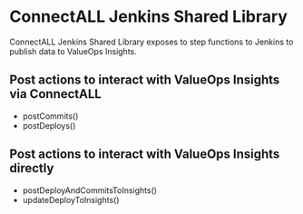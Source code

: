 # ConnectALL Jenkins Shared Library

ConnectALL Jenkins Shared Library exposes to step functions to Jenkins to publish data to ValueOps Insights. 

## Post actions to interact with ValueOps Insights via ConnectALL
* postCommits()
* postDeploys()

## Post actions to interact with ValueOps Insights directly
* postDeployAndCommitsToInsights()
* updateDeployToInsights()
